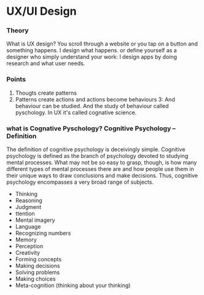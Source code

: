 
# UX/UI Design 

### Theory
What is UX design? You scroll through a website or you tap on a button and something happens. I design what happens. or define yourself as a designer who simply understand your work: I design apps by doing research and what user needs.

### Points
1. Thougts create patterns
2. Patterns create actions and actions become behaviours
3: And behaviour can be studied. And the study of behaviour called pyschology. In UX it's called cognative science. 
### what is Cognative Pyschology? Cognitive Psychology – Definition
The definition of cognitive psychology is deceivingly simple. Cognitive psychology is defined as the branch of psychology devoted to studying mental processes. What may not be so easy to grasp, though, is how many different types of mental processes there are and how people use them in their unique ways to draw conclusions and make decisions. Thus, cognitive psychology encompasses a very broad range of subjects.

- Thinking
- Reasoning
- Judgment
- ttention
- Mental imagery
- Language
- Recognizing numbers
- Memory
- Perception
- Creativity
- Forming concepts
- Making decisions
- Solving problems
- Making choices
 - Meta-cognition (thinking about your thinking)
